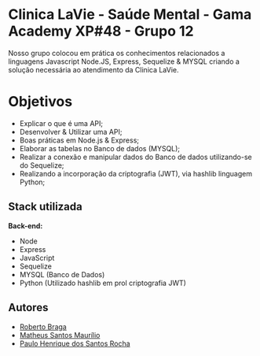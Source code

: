 
# Clinica LaVie - Saúde Mental - Gama Academy XP#48 - Grupo 12

Nosso grupo colocou em prática os conhecimentos relacionados a linguagens Javascript
Node.JS, Express, Sequelize & MYSQL criando a solução necessária ao atendimento da Clinica LaVie.

# Objetivos

- Explicar o que é uma API;
- Desenvolver & Utilizar uma API;
- Boas práticas em Node.js & Express;
- Elaborar as tabelas no Banco de dados (MYSQL);
- Realizar a conexão e manipular dados do Banco de dados utilizando-se do Sequelize;
- Realizando a incorporação da criptografia (JWT), via hashlib linguagem Python;


## Stack utilizada

**Back-end:** 

- Node 
- Express
- JavaScript
- Sequelize
- MYSQL (Banco de Dados)
- Python (Utilizado hashlib em prol criptografia JWT)


## Autores

- [Roberto Braga](https://www.github.com/rbdevdba)
- [Matheus Santos Maurílio](https://www.github.com/matheusmaurilio)
- [Paulo Henrique dos Santos Rocha](https://www.github.com/paulorocha11)